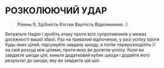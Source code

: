 ﻿# РОЗКОЛЮЮЧИЙ УДАР

> **Рівень 9, Здібність Кістки**
> **Вартість Відкликання:** 3

Витратьте Надію і зробіть атаку проти всіх супротивників у межах досяжності вашої зброї. Раз на тривалий відпочинок, у разі успіху проти будь-яких цілей, підсумуйте завдану шкоду, а потім перерозподіліть її на свій розсуд між цілями, проти яких ви досягли успіху. Коли ви завдаєте шкоди цілі, киньте додатковий кубик шкоди і додайте його результат до шкоди, яку ви завдаєте цій цілі.